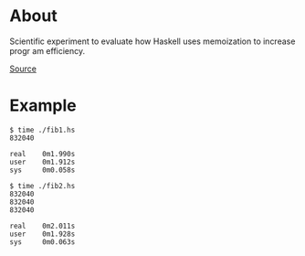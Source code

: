 # About

Scientific experiment to evaluate how Haskell uses memoization to increase progr
am efficiency.

[Source](https://groups.google.com/d/msg/haskell-cafe/4xOSfavJztU/ozKIGRDqe9UJ)

# Example

	$ time ./fib1.hs 
	832040

	real	0m1.990s
	user	0m1.912s
	sys		0m0.058s

	$ time ./fib2.hs 
	832040
	832040
	832040

	real	0m2.011s
	user	0m1.928s
	sys		0m0.063s
